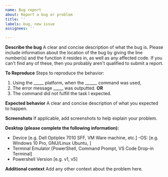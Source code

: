 ```yaml
---
name: Bug report
about: Report a bug or problem
title: ''
labels: bug, new issue
assignees: ''

---
```


**Describe the bug**
A clear and concise description of what the bug is. Please include information about the location of the bug by giving the line number(s) and the function it resides in, as well as any affected code. If you can't find any of these, then you probably aren't qualified to submit a report.

**To Reproduce**
Steps to reproduce the behavior:
1. Using the _____ platform, when the ______ command was used, 
2. The error message _____ was outputted.
**OR**
2. The command did not fulfill the task I expected. 

**Expected behavior**
A clear and concise description of what you expected to happen.

**Screenshots**
If applicable, add screenshots to help explain your problem.

**Desktop (please complete the following information):**
 - Device [e.g. Dell Optiplex 7010 SFF, VM Ware machine, etc.]
 -OS: [e.g. Windows 10 Pro, GNU/Linux Ubuntu, ]
 - Terminal Emulator [PowerShell, Command Prompt, VS Code Drop-in Terminal]
 - Powershell Version [e.g. v1, v5]

**Additional context**
Add any other context about the problem here.
